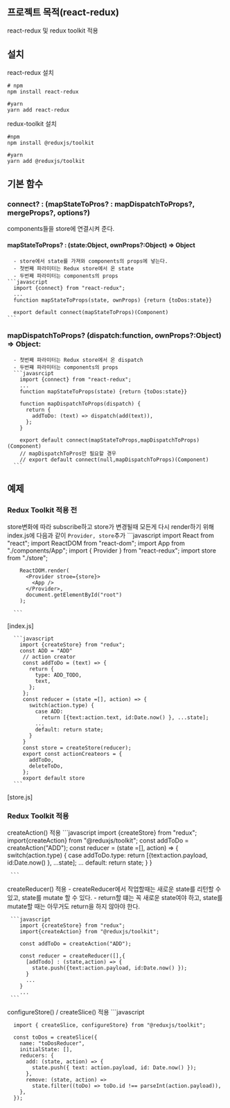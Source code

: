 ## 프로젝트 목적(react-redux)
react-redux 및 redux toolkit 적용

## 설치
react-redux 설치
```shell
# npm 
npm install react-redux

#yarn
yarn add react-redux
```
redux-toolkit 설치
```shell
#npm 
npm install @reduxjs/toolkit

#yarn
yarn add @reduxjs/toolkit
```

## 기본 함수
  ### connect? : (mapStateToPros? : mapDispatchToProps?, mergeProps?, options?)
   components들을 store에 연결시켜 준다.
   
   #### mapStateToProps? : (state:Object, ownProps?:Object) => Object
      - store에서 state를 가져와 components의 props에 넣는다.
      - 첫번째 파라미터는 Redux store에서 온 state
      - 두번째 파라미터는 components의 props
    ```javascript
      import {connect} from "react-redux";
      ...
      function mapStateToProps(state, ownProps) {return {toDos:state}}
      
      export default connect(mapStateToProps)(Component)
    ```
   ### mapDispatchToProps? (dispatch:function, ownProps?:Object) => Object:
      - 첫번째 파라미터는 Redux store에서 온 dispatch
      - 두번쨰 파라미터는 components의 props
      ```javasrcipt
        import {connect} from "react-redux";
        ...
        function mapStateToProps(state) {return {toDos:state}}

        function mapDispatchToProps(dispatch) {
          return {
            addToDo: (text) => dispatch(add(text)),
          };
        }
      
        export default connect(mapStateToProps,mapDispatchToProps)(Component)
        // mapDispatchToPros만 필요할 경우
        // export default connect(null,mapDispatchToProps)(Component)
      ```
   
## 예제
  ### Redux Toolkit 적용 전
  store변화에 따라 subscribe하고 store가 변경될때 모든게 다시 render하기 위해 index.js에 다음과 같이 `Provider, store`추가
      ```javascript
        import React from "react";
        import ReactDOM from "react-dom";
        import App from "./components/App";
        import { Provider } from "react-redux";
        import store from "./store";

        ReactDOM.render(
          <Provider stroe={store}>
            <App />
          </Provider>,
          document.getElementById("root")
        );
        
      ```
  [index.js]

      ```javascript
        import {createStore} from "redux";
        const ADD = "ADD"
         // action creator
         const addToDo = (text) => {
           return {
             type: ADD_TODO,
             text,
           };
         };
         const reducer = (state =[], action) => {
           switch(action.type) {
             case ADD:
               return [{text:action.text, id:Date.now() }, ...state];
             ...
             default: return state;
           }
         }
         const store = createStore(reducer);
         export const actionCreateors = {
           addToDo,
           deleteToDo,
         };
         export default store
      ```
  [store.js]

   ### Redux Toolkit 적용 
   createAction() 적용
     ```javascript
       import {createStore} from "redux";
       import{createAction} from "@reduxjs/toolkit";
       const addToDo = createAction("ADD");
       const reducer = (state =[], action) => {
         switch(action.type) {
           case addToDo.type:
             return [{text:action.payload, id:Date.now() }, ...state];
           ...
           default: return state;
         }
       }
         
     ```
   createReducer() 적용 
      - createReducer에서 작업할때는 새로운 state를 리턴할 수 있고, state를 mutate 할 수 있다. 
      - return할 떄는 꼭 새로운 state여야 하고, state를 mutate할 때는 아무거도 return을 하지 않아야 한다.
   
     ```javascript
        import {createStore} from "redux";
        import{createAction} from "@reduxjs/toolkit";

        const addToDo = createAction("ADD");

        const reducer = createReducer([],{
          [addTodo] : (state,action) => {
            state.push({text:action.payload, id:Date.now() });
          }
          ...
        }
        ...
     ```    
   configureStore() / createSlice() 적용
     ```javascript
     
      import { createSlice, configureStore} from "@reduxjs/toolkit";
      
      const toDos = createSlice({
        name: "toDosReducer",
        initialState: [],
        reducers: {
          add: (state, action) => {
            state.push({ text: action.payload, id: Date.now() });
          },
          remove: (state, action) =>
            state.filter((toDo) => toDo.id !== parseInt(action.payload)),
        },
      });

   ```
  

    
  

